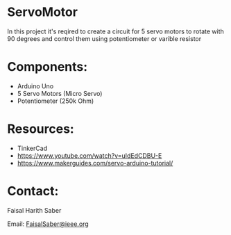 # ServoMotor
In this project it's reqired to create a circuit for 5 servo motors to rotate with 90 degrees and control them using potentiometer or varible resistor 

# Components:

- Arduino Uno
- 5 Servo Motors (Micro Servo) 
- Potentiometer (250k Ohm)

# Resources:

- TinkerCad
- https://www.youtube.com/watch?v=uIdEdCDBU-E
- https://www.makerguides.com/servo-arduino-tutorial/

# Contact:

Faisal Harith Saber

Email: FaisalSaber@ieee.org 
